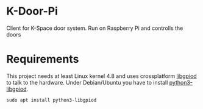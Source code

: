 # K-Door-Pi

Client for K-Space door system. Run on Raspberry Pi and controlls the doors

# Requirements

This project needs at least Linux kernel 4.8 and uses crossplatform [libgpiod]
to talk to the hardware. Under Debian/Ubuntu you have to install [python3-libgpiod].

    sudo apt install python3-libgpiod


[libgpiod]: https://git.kernel.org/pub/scm/libs/libgpiod/libgpiod.git/about/
[python3-libgpiod]: https://packages.debian.org/sid/python3-libgpiod

